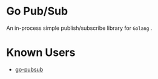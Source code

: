 # Go Pub/Sub
An in-process simple publish/subscribe library for `Golang` .

# Known Users
- [go-pubsub](https://github.com/alash3al/go-pubsub)
